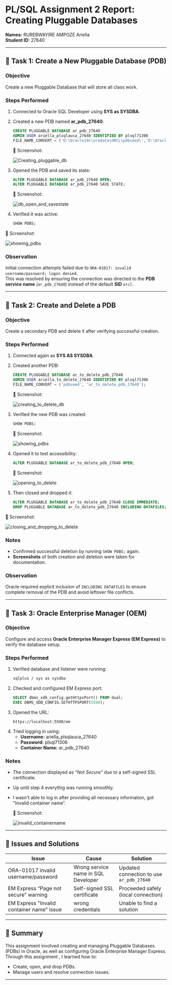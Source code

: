 
# PL/SQL Assignment 2 Report: Creating Pluggable Databases   
**Names:** RUREBWAYIRE AMPOZE Ariella  
**Student ID:** 27640  


---

## 🧩 Task 1: Create a New Pluggable Database (PDB)

### **Objective**
Create a new Pluggable Database that will store all class work.

### **Steps Performed**
1. Connected to Oracle SQL Developer using **SYS as SYSDBA**.  
2. Created a new PDB named **ar_pdb_27640**:
   ```sql
   CREATE PLUGGABLE DATABASE ar_pdb_27640
   ADMIN USER ariella_plsqlauca_27640 IDENTIFIED BY plsql71306
   FILE_NAME_CONVERT = ('D:\Oracle19c\oradata\ORCL\pdbseed\','D:\Oracle19c\oradata\ORCL\pdbseed\ar_pdb_27640');
   ```
   
    📸 Screenshot:

     ![Creating_pluggable_db](screenshots/creating_pluggable_db.png)

   
4. Opened the PDB and saved its state:
   ```sql
   ALTER PLUGGABLE DATABASE ar_pdb_27640 OPEN;
   ALTER PLUGGABLE DATABASE ar_pdb_27640 SAVE STATE;
   ```

     📸 Screenshot:

   ![db_open_and_savestate](screenshots/db_open_savestate.png)

   
6. Verified it was active:
   ```sql
   SHOW PDBS;
   ```
  📸 Screenshot:

  ![showing_pdbs](screenshots/showpdbs_ar_pdb_27640.png)

  
### **Observation**
Initial connection attempts failed due to `ORA-01017: invalid username/password; logon denied`.  
This was resolved by ensuring the connection was directed to the **PDB service name** (`ar_pdb_27640`) instead of the default **SID** `orcl`.

---

## 🧩 Task 2: Create and Delete a PDB

### **Objective**
Create a secondary PDB and delete it after verifying successful creation.

### **Steps Performed**
1. Connected again as **SYS AS SYSDBA**.
2. Created another PDB:
   ```sql
   CREATE PLUGGABLE DATABASE ar_to_delete_pdb_27640
   ADMIN USER ariella_to_delete_27640 IDENTIFIED BY plsql71306
   FILE_NAME_CONVERT = ('pdbseed', 'ar_to_delete_pdb_27640');
   ```

     📸 Screenshot:

   ![creating_to_delete_db](screenshots/creating_to_delete.png)

   
3. Verified the new PDB was created:
   ```sql
   SHOW PDBS;
   ```

     📸 Screenshot:

      ![showing_pdbs](screenshots/showpdbs_to_delete.png)

   
5. Opened it to test accessibility:
   ```sql
   ALTER PLUGGABLE DATABASE ar_to_delete_pdb_27640 OPEN;
   ```

  
     📸 Screenshot:

      ![opening_to_delete](screenshots/open_to_delete.png)

    
6. Then closed and dropped it:
   ```sql
   ALTER PLUGGABLE DATABASE ar_to_delete_pdb_27640 CLOSE IMMEDIATE;
   DROP PLUGGABLE DATABASE ar_to_delete_pdb_27640 INCLUDING DATAFILES;
   ```

   
  📸 Screenshot:

   ![closing_and_dropping_to_delete](screenshots/to_delete_close_drop.png)


### **Notes**
- Confirmed successful deletion by running `SHOW PDBS;` again.  
- **Screenshots** of both creation and deletion were taken for documentation.  

### **Observation**
Oracle required explicit inclusion of `INCLUDING DATAFILES` to ensure complete removal of the PDB and avoid leftover file conflicts.

---

## 🧩 Task 3: Oracle Enterprise Manager (OEM)

### **Objective**
Configure and access **Oracle Enterprise Manager Express (EM Express)** to verify the database setup.

### **Steps Performed**
1. Verified database and listener were running:
   ```bash
   sqlplus / sys as sysdba
   
   ```
2. Checked and configured EM Express port:
   ```sql
   SELECT dbms_xdb_config.getHttpsPort() FROM dual;
   EXEC DBMS_XDB_CONFIG.SETHTTPSPORT(5500);
   ```
3. Opened the URL:
   ```
   https://localhost:5500/em
   ```
4. Tried logging in using:
   - **Username:** ariella_plsqlauca_27640  
   - **Password:** plsql71306 
   - **Container Name:** ar_pdb_27640 

### **Notes**
- The connection  displayed as *“Not Secure”* due to a self-signed SSL certificate.
- Up until step 4 everythig was running smoothly.
- I wasn't able to log in after providing all necessary information, got "Invalid container name".


  📸 Screenshot:

   ![invalid_containername](screenshots/invalid_containername.png)

---

## 🧠 Issues and Solutions

| Issue | Cause | Solution |
|-------|--------|-----------|
| ORA-01017 invalid username/password | Wrong service name in SQL Developer | Updated connection to use `ar_pdb_27640` |
| EM Express “Page not secure” warning | Self-signed SSL certificate | Proceeded safely (local connection) |
| EM Express "Invalid container name" issue| wrong credentials | Unable to find a solution |

---

## 🧾 Summary
This assignment involved creating and managing Pluggable Databases (PDBs) in Oracle, as well as configuring Oracle Enterprise Manager Express.  
Through this assignment , I learned how to:  
- Create, open, and drop PDBs.  
- Manage users and resolve connection issues.   

---
